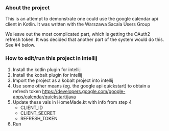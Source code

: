 ### About the project

This is an attempt to demonstrate one could use the google calendar api client in Kotlin.  It was written with the Warszawa Sacala Users Group

We leave out the most complicated part, which is getting the OAuth2 refresh token.  It was decided that another
part of the system would do this.  See #4 below.

### How to edit/run this project in intellij

1. Install the kotlin plugin for intellij
2. Install the kobalt plugin for intellij
3. Import the project as a kobalt project into intellij
4. Use some other means (eg. the google api quickstart) to obtain a refresh token
     https://developers.google.com/google-apps/calendar/quickstart/java
5. Update these vals in HomeMade.kt with info from step 4
    - CLIENT_ID
    - CLIENT_SECRET
    - REFRESH_TOKEN
6. Run

